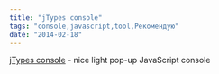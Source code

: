 ```yaml
---
title: "jTypes console"
tags: "console,javascript,tool,Рекомендую"
date: "2014-02-18"
---
```


[jTypes console](http://www.jtypes.com/console) - nice light pop-up JavaScript console
